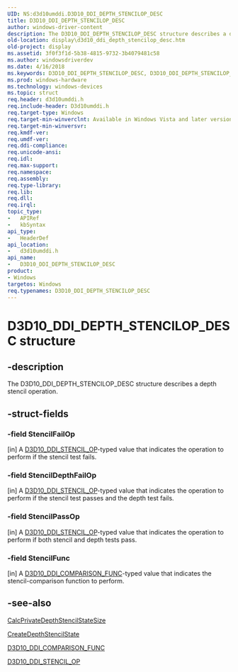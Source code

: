 ```yaml
---
UID: NS:d3d10umddi.D3D10_DDI_DEPTH_STENCILOP_DESC
title: D3D10_DDI_DEPTH_STENCILOP_DESC
author: windows-driver-content
description: The D3D10_DDI_DEPTH_STENCILOP_DESC structure describes a depth stencil operation.
old-location: display\d3d10_ddi_depth_stencilop_desc.htm
old-project: display
ms.assetid: 3f0f3f1d-5b38-4815-9732-3b4079481c58
ms.author: windowsdriverdev
ms.date: 4/16/2018
ms.keywords: D3D10_DDI_DEPTH_STENCILOP_DESC, D3D10_DDI_DEPTH_STENCILOP_DESC structure [Display Devices], UMDisplayDriver_Dx10param_Structs_606e4f10-c713-4aae-b1d1-4a3c9ffde205.xml, d3d10umddi/D3D10_DDI_DEPTH_STENCILOP_DESC, display.d3d10_ddi_depth_stencilop_desc
ms.prod: windows-hardware
ms.technology: windows-devices
ms.topic: struct
req.header: d3d10umddi.h
req.include-header: D3d10umddi.h
req.target-type: Windows
req.target-min-winverclnt: Available in Windows Vista and later versions of the Windows operating systems.
req.target-min-winversvr: 
req.kmdf-ver: 
req.umdf-ver: 
req.ddi-compliance: 
req.unicode-ansi: 
req.idl: 
req.max-support: 
req.namespace: 
req.assembly: 
req.type-library: 
req.lib: 
req.dll: 
req.irql: 
topic_type:
-	APIRef
-	kbSyntax
api_type:
-	HeaderDef
api_location:
-	d3d10umddi.h
api_name:
-	D3D10_DDI_DEPTH_STENCILOP_DESC
product:
- Windows
targetos: Windows
req.typenames: D3D10_DDI_DEPTH_STENCILOP_DESC
---
```


# D3D10_DDI_DEPTH_STENCILOP_DESC structure


## -description


The D3D10_DDI_DEPTH_STENCILOP_DESC structure describes a depth stencil operation.


## -struct-fields




### -field StencilFailOp

[in] A <a href="https://msdn.microsoft.com/library/windows/hardware/ff542013">D3D10_DDI_STENCIL_OP</a>-typed value that indicates the operation to perform if the stencil test fails.


### -field StencilDepthFailOp

[in] A <a href="https://msdn.microsoft.com/library/windows/hardware/ff542013">D3D10_DDI_STENCIL_OP</a>-typed value that indicates the operation to perform if the stencil test passes and the depth test fails.


### -field StencilPassOp

[in] A <a href="https://msdn.microsoft.com/library/windows/hardware/ff542013">D3D10_DDI_STENCIL_OP</a>-typed value that indicates the operation to perform if both stencil and depth tests pass.


### -field StencilFunc

[in] A <a href="https://msdn.microsoft.com/library/windows/hardware/ff541933">D3D10_DDI_COMPARISON_FUNC</a>-typed value that indicates the stencil-comparison function to perform.


## -see-also




<a href="https://msdn.microsoft.com/dcc02e1e-97e0-4ccd-8329-8219cad5d09a">CalcPrivateDepthStencilStateSize</a>



<a href="https://msdn.microsoft.com/ed2da104-c4e8-43eb-80e0-10273b575020">CreateDepthStencilState</a>



<a href="https://msdn.microsoft.com/library/windows/hardware/ff541933">D3D10_DDI_COMPARISON_FUNC</a>



<a href="https://msdn.microsoft.com/library/windows/hardware/ff542013">D3D10_DDI_STENCIL_OP</a>
 

 


